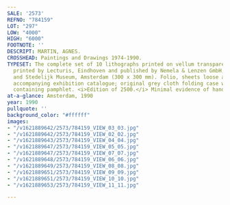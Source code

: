 ```yaml
---
SALE: '2573'
REFNO: "784159"
LOT: "297"
LOW: "4000"
HIGH: "6000"
FOOTNOTE: ''
DESCRIPT: MARTIN, AGNES.
CROSSHEAD: Paintings and Drawings 1974-1990.
TYPESET: The complete set of 10 lithographs printed on vellum transparency paper,
  printed by Lecturis, Eindhoven and published by Nemela & Lenzen GmbH, Monchengladback
  and Stedelijk Museum, Amsterdam (300 x 300 mm). Folio, sheets loose as issued with
  accompanying exhibition catalogue; original grey cloth folding case with pocket
  containing pamphlet. <i>Edition of 2500.</i> Minimal evidence of handling.
at-a-glance: Amsterdam, 1990
year: 1990
pullquote: ''
background_color: "#ffffff"
images:
- "/v1621889642/2573/784159_VIEW_03_03.jpg"
- "/v1621889642/2573/784159_VIEW_02_02.jpg"
- "/v1621889643/2573/784159_VIEW_04_04.jpg"
- "/v1621889647/2573/784159_VIEW_05_05.jpg"
- "/v1621889647/2573/784159_VIEW_07_07.jpg"
- "/v1621889648/2573/784159_VIEW_06_06.jpg"
- "/v1621889649/2573/784159_VIEW_08_08.jpg"
- "/v1621889651/2573/784159_VIEW_09_09.jpg"
- "/v1621889651/2573/784159_VIEW_10_10.jpg"
- "/v1621889653/2573/784159_VIEW_11_11.jpg"

---
```

